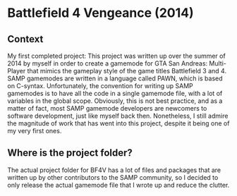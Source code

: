 # Battlefield 4 Vengeance (2014)

## Context

My first completed project: This project was written up over the summer of 2014 by myself in order to create a gamemode for GTA San Andreas: Multi-Player that mimics the gameplay style of the game titles Battlefield 3 and 4. SAMP gamemodes are written in a language called PAWN, which is based on C-syntax. Unfortunately, the convention for writing up SAMP gamemodes is to have all the code in a single gamemode file, with a lot of variables in the global scope. Obviously, this is not best practice, and as a matter of fact, most SAMP gamemode developers are newcomers to software development, just like myself back then. Nonetheless, I still admire the magnitude of work that has went into this project, despite it being one of my very first ones.

## Where is the project folder?
The actual project folder for BF4V has a lot of files and packages that are written up by other contributors to the SAMP community, so I decided to only release the actual gamemode file that I wrote up and reduce the clutter.
